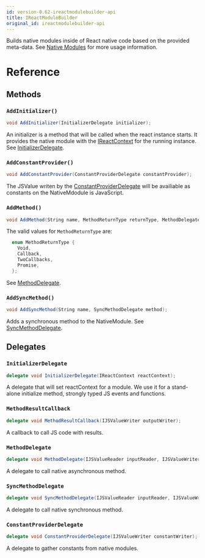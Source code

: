 ```yaml
---
id: version-0.62-ireactmodulebuilder-api
title: IReactModuleBuilder
original_id: ireactmodulebuilder-api
---
```


Builds native modules inside of React native code based on the provided meta-data.  See [Native Modules](native-modules.md) for more usage information.

# Reference

## Methods

### `AddInitializer()`

```csharp
void AddInitializer(InitializerDelegate initializer);
```

An initializer is a method that will be called when the react instance starts.  It provides the native module with the [IReactContext](IReactContext-api-windows.md) for the running instance. See [InitializerDelegate](#initializerdelegate).

### `AddConstantProvider()`

```csharp
void AddConstantProvider(ConstantProviderDelegate constantProvider);
```

The JSValue writen by the [ConstantProviderDelegate](#constantproviderdelegate) will be availiable as constants on the NativeMdodule is JavaScript.

### `AddMethod()`

```csharp
void AddMethod(String name, MethodReturnType returnType, MethodDelegate method);
```

The valid values for `MethodReturnType` are:

```csharp
  enum MethodReturnType {
    Void,
    Callback,
    TwoCallbacks,
    Promise,
  };
```

See [MethodDelegate](#methoddelegate).

### `AddSyncMethod()`

```csharp
void AddSyncMethod(String name, SyncMethodDelegate method);
```

Adds a synchronous method to the NativeModule.  See [SyncMethodDelegate](#syncmethoddelegate).


## Delegates

### `InitializerDelegate`

```csharp
delegate void InitializerDelegate(IReactContext reactContext);
```

A delegate that will set reactContext for a module. We use it for a stand-alone initialize method, strongly typed JS events and functions.

### `MethodResultCallback`

```csharp
delegate void MethodResultCallback(IJSValueWriter outputWriter);
```

A callback to call JS code with results.

### `MethodDelegate`

```csharp
delegate void MethodDelegate(IJSValueReader inputReader, IJSValueWriter outputWriter, MethodResultCallback resolve, MethodResultCallback reject);
```

A delegate to call native asynchronous method.

### `SyncMethodDelegate`

```csharp
delegate void SyncMethodDelegate(IJSValueReader inputReader, IJSValueWriter outputWriter);
```

A delegate to call native synchronous method.

### `ConstantProviderDelegate`

```csharp
delegate void ConstantProviderDelegate(IJSValueWriter constantWriter);
```

A delegate to gather constants from native modules.



<!-- // Copyright (c) Microsoft Corporation.
// Licensed under the MIT License.

import "IJSValueReader.idl";
import "IJSValueWriter.idl";
import "IReactContext.idl";

namespace Microsoft.ReactNative {

  // A delegate that will set reactContext for a module.
  // We use it for a stand-alone initialize method, strongly typed JS events and functions.
  delegate void InitializerDelegate(IReactContext reactContext);

  // Native method return type.
  enum MethodReturnType {
    Void,
    Callback,
    TwoCallbacks,
    Promise,
  };

  // A callback to call JS code with results.
  delegate void MethodResultCallback(IJSValueWriter outputWriter);

  // A delegate to call native asynchronous method.
  delegate void MethodDelegate(
      IJSValueReader inputReader,
      IJSValueWriter outputWriter,
      MethodResultCallback resolve,
      MethodResultCallback reject);

  // A delegate to call native synchronous method.
  delegate void SyncMethodDelegate(IJSValueReader inputReader, IJSValueWriter outputWriter);

  // A delegate to gather constants from native modules.
  delegate void ConstantProviderDelegate(IJSValueWriter constantWriter);

  // Builds native modules inside of React native code based on the provided meta-data.
  [webhosthidden]
  interface IReactModuleBuilder {
    void AddInitializer(InitializerDelegate initializer);
    void AddConstantProvider(ConstantProviderDelegate constantProvider);
    void AddMethod(String name, MethodReturnType returnType, MethodDelegate method);
    void AddSyncMethod(String name, SyncMethodDelegate method);
  };
} // namespace Microsoft.ReactNative -->
